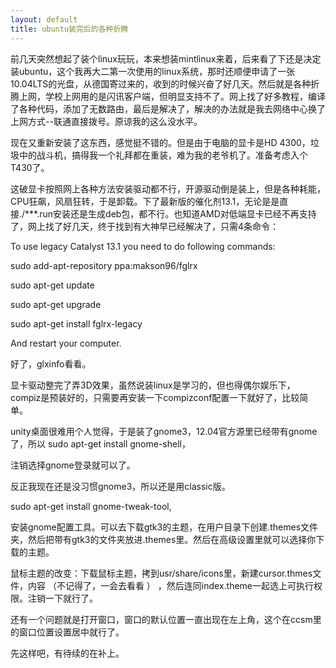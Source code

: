 ```yaml
---
layout: default
title: ubuntu装完后的各种折腾
---
```


前几天突然想起了装个linux玩玩，本来想装mintlinux来着，后来看了下还是决定装ubuntu，这个我再大二第一次使用的linux系统，那时还顺便申请了一张10.04LTS的光盘，从德国寄过来的，收到的时候兴奋了好几天。然后就是各种折腾上网，学校上网用的是闪讯客户端，但明显支持不了。网上找了好多教程，编译了各种代码，添加了无数路由，最后是解决了，解决的办法就是我去网络中心换了上网方式--联通直接拨号。原谅我的这么没水平。



   现在又重新安装了这东西，感觉挺不错的。但是由于电脑的显卡是HD 4300，垃圾中的战斗机，搞得我一个礼拜都在重装，难为我的老爷机了。准备考虑入个T430了。



   这破显卡按照网上各种方法安装驱动都不行，开源驱动倒是装上，但是各种耗能，CPU狂飙，风扇狂转，于是卸载。下了最新版的催化剂13.1，无论是是直接./***.run安装还是生成deb包，都不行。也知道AMD对低端显卡已经不再支持了，网上找了好几天，终于找到有大神早已经解决了，只需4条命令：

To use legacy Catalyst 13.1 you need to do following commands:



sudo add-apt-repository ppa:makson96/fglrx

sudo apt-get update

sudo apt-get upgrade

sudo apt-get install fglrx-legacy



And restart your computer.



好了，glxinfo看看。



   显卡驱动整完了弄3D效果，虽然说装linux是学习的，但也得偶尔娱乐下，compiz是预装好的，只需要再安装一下compizconf配置一下就好了，比较简单。



   unity桌面很难用个人觉得，于是装了gnome3，12.04官方源里已经带有gnome了，所以 sudo apt-get install gnome-shell，



注销选择gnome登录就可以了。

   反正我现在还是没习惯gnome3，所以还是用classic版。

sudo apt-get install gnome-tweak-tool,

安装gnome配置工具。可以去下载gtk3的主题，在用户目录下创建.themes文件夹，然后把带有gtk3的文件夹放进.themes里。然后在高级设置里就可以选择你下载的主题。



鼠标主题的改变：下载鼠标主题，拷到usr/share/icons里，新建cursor.thmes文件，内容 （不记得了，一会去看看 ）  ，然后连同index.theme一起选上可执行权限。注销一下就行了。



还有一个问题就是打开窗口，窗口的默认位置一直出现在左上角，这个在ccsm里的窗口位置设置居中就行了。



先这样吧，有待续的在补上。